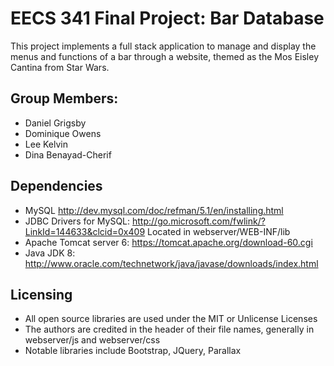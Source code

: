 # EECS 341 Final Project: Bar Database
This project implements a full stack application to manage and display the menus and functions of a bar through a website, themed as the Mos Eisley Cantina from Star Wars. 

## Group Members:
* Daniel Grigsby
* Dominique Owens
* Lee Kelvin
* Dina Benayad-Cherif

## Dependencies
* MySQL http://dev.mysql.com/doc/refman/5.1/en/installing.html
* JDBC Drivers for MySQL: http://go.microsoft.com/fwlink/?LinkId=144633&clcid=0x409
  Located in webserver/WEB-INF/lib
* Apache Tomcat server 6: https://tomcat.apache.org/download-60.cgi
* Java JDK 8: http://www.oracle.com/technetwork/java/javase/downloads/index.html

## Licensing
* All open source libraries are used under the MIT or Unlicense Licenses
* The authors are credited in the header of their file names, generally in webserver/js and webserver/css 
* Notable libraries include Bootstrap, JQuery, Parallax
